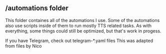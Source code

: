 ## /automations folder

This folder containes all of the automations I use.
Some of the automations also use scripts inside of them to run mostly TTS related tasks.
As with everything, some things could still be optimized, but that's work in progess.

If you have Telegram, check out telegram-*.yaml files
This was adapted from files by Nico